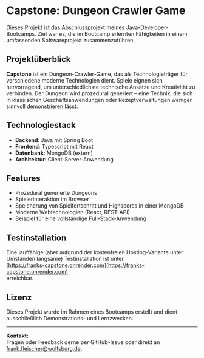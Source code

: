 # Capstone: Dungeon Crawler Game

Dieses Projekt ist das Abschlussprojekt meines Java-Developer-Bootcamps. Ziel war es, die im Bootcamp erlernten Fähigkeiten in einem umfassenden Softwareprojekt zusammenzuführen.

## Projektüberblick

**Capstone** ist ein Dungeon-Crawler-Game, das als Technologieträger für verschiedene moderne Technologien dient. Spiele eignen sich hervorragend, um unterschiedlichste technische Ansätze und Kreativität zu verbinden. Der Dungeon wird prozedural generiert – eine Technik, die sich in klassischen Geschäftsanwendungen oder Rezeptverwaltungen weniger sinnvoll demonstrieren lässt.

## Technologiestack

- **Backend**: Java mit Spring Boot
- **Frontend**: Typescript mit React
- **Datenbank**: MongoDB (extern)
- **Architektur**: Client-Server-Anwendung

## Features

- Prozedural generierte Dungeons
- Spielerinteraktion im Browser
- Speicherung von Spielfortschritt und Highscores in einer MongoDB
- Moderne Webtechnologien (React, REST-API)
- Beispiel für eine vollständige Full-Stack-Anwendung

## Testinstallation

Eine lauffähige (aber aufgrund der kostenfreien Hosting-Variante unter Umständen langsame) Testinstallation ist unter  
[https://franks-capstone.onrender.com](https://franks-capstone.onrender.com)  
erreichbar.

## Lizenz

Dieses Projekt wurde im Rahmen eines Bootcamps erstellt und dient ausschließlich Demonstrations- und Lernzwecken.

---

**Kontakt:**  
Fragen oder Feedback gerne per GitHub-Issue oder direkt an frank.fleischer@wolfsburg.de.

